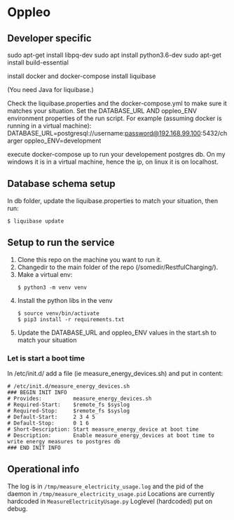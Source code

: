 # Oppleo


## Developer specific
sudo apt-get install libpq-dev
sudo apt install python3.6-dev
sudo apt-get install build-essential

install docker and docker-compose
install liquibase

(You need Java for liquibase.)

Check the liquibase.properties and the docker-compose.yml to make sure it matches your situation.
Set the DATABASE_URL AND oppleo_ENV environment properties of the run script.
For example (assuming docker is running in a virtual machine):
DATABASE_URL=postgresql://username:password@192.168.99.100:5432/charger
oppleo_ENV=development

execute docker-compose up to run your developement postgres db. On my windows it is in a virtual machine, hence the ip, on linux it is on localhost.

## Database schema setup
In db folder, update the liquibase.properties to match your situation, then run:
``` shell script
$ liquibase update
```

## Setup to run the service
1. Clone this repo on the machine you want to run it.
2. Changedir to the main folder of the repo (/somedir/RestfulCharging/).
3. Make a virtual env: 
    ```shell script
    $ python3 -m venv venv
    ```
4. Install the python libs in the venv   
   ```shell script
   $ source venv/bin/activate
   $ pip3 install -r requirements.txt
   ```
5. Update the DATABASE_URL and oppleo_ENV values in the start.sh to match your situation 

### Let is start a boot time
In /etc/init.d/ add a file (ie measure_energy_devices.sh) and put in content:
```shell script
# /etc/init.d/measure_energy_devices.sh
### BEGIN INIT INFO
# Provides:          measure_energy_devices.sh
# Required-Start:    $remote_fs $syslog
# Required-Stop:     $remote_fs $syslog
# Default-Start:     2 3 4 5
# Default-Stop:      0 1 6
# Short-Description: Start measure_energy_device at boot time
# Description:       Enable measure_energy_devices at boot time to write energy measures to postgres db
### END INIT INFO
```

## Operational info
The log is in  `/tmp/measure_electricity_usage.log` and the pid of the daemon in `/tmp/measure_electricity_usage.pid`
Locations are currently hardcoded in `MeasureElectricityUsage.py`
Loglevel (hardcoded) put on debug.
